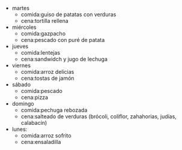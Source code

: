 
- martes
  - comida:guiso de patatas con verduras
  - cena:tortilla rellena
- miércoles
  - comida:gazpacho
  - cena:pescado con puré de patata
- jueves
  - comida:lentejas
  - cena:sandwidch y jugo de lechuga
- viernes
  - comida:arroz delicias
  - cena:tostas de jamón
- sábado
  - comida:pescado
  - cena:pizza
- domingo
  - comida:pechuga rebozada
  - cena:salteado de verduras (brócoli, coliflor, zahahorias, judías, calabacín)
- lunes:
  - comida:arroz sofrito
  - cena:ensaladilla